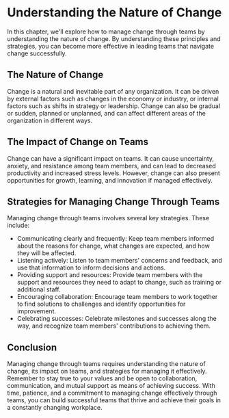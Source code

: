 Understanding the Nature of Change
============================================================================

In this chapter, we'll explore how to manage change through teams by understanding the nature of change. By understanding these principles and strategies, you can become more effective in leading teams that navigate change successfully.

The Nature of Change
--------------------

Change is a natural and inevitable part of any organization. It can be driven by external factors such as changes in the economy or industry, or internal factors such as shifts in strategy or leadership. Change can also be gradual or sudden, planned or unplanned, and can affect different areas of the organization in different ways.

The Impact of Change on Teams
-----------------------------

Change can have a significant impact on teams. It can cause uncertainty, anxiety, and resistance among team members, and can lead to decreased productivity and increased stress levels. However, change can also present opportunities for growth, learning, and innovation if managed effectively.

Strategies for Managing Change Through Teams
--------------------------------------------

Managing change through teams involves several key strategies. These include:

* Communicating clearly and frequently: Keep team members informed about the reasons for change, what changes are expected, and how they will be affected.
* Listening actively: Listen to team members' concerns and feedback, and use that information to inform decisions and actions.
* Providing support and resources: Provide team members with the support and resources they need to adapt to change, such as training or additional staff.
* Encouraging collaboration: Encourage team members to work together to find solutions to challenges and identify opportunities for improvement.
* Celebrating successes: Celebrate milestones and successes along the way, and recognize team members' contributions to achieving them.

Conclusion
----------

Managing change through teams requires understanding the nature of change, its impact on teams, and strategies for managing it effectively. Remember to stay true to your values and be open to collaboration, communication, and mutual support as means of achieving success. With time, patience, and a commitment to managing change effectively through teams, you can build successful teams that thrive and achieve their goals in a constantly changing workplace.


